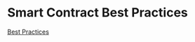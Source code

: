 # Smart Contract Best Practices

[Best Practices](https://consensys.github.io/smart-contract-best-practices/)